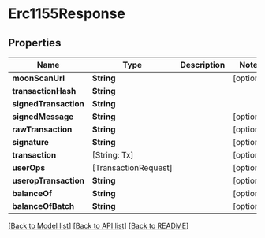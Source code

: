# Erc1155Response

## Properties
Name | Type | Description | Notes
------------ | ------------- | ------------- | -------------
**moonScanUrl** | **String** |  | [optional] 
**transactionHash** | **String** |  | 
**signedTransaction** | **String** |  | 
**signedMessage** | **String** |  | [optional] 
**rawTransaction** | **String** |  | [optional] 
**signature** | **String** |  | [optional] 
**transaction** | [String: Tx] |  | [optional] 
**userOps** | [TransactionRequest] |  | [optional] 
**useropTransaction** | **String** |  | [optional] 
**balanceOf** | **String** |  | [optional] 
**balanceOfBatch** | **String** |  | [optional] 

[[Back to Model list]](../README.md#documentation-for-models) [[Back to API list]](../README.md#documentation-for-api-endpoints) [[Back to README]](../README.md)


